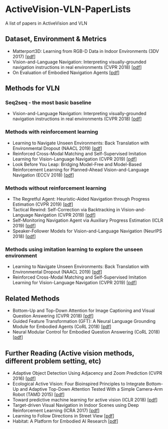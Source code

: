 # ActiveVision-VLN-PaperLists
A list of  papers in ActiveVision and VLN

## Dataset, Environment & Metrics
 - Matterport3D: Learning from RGB-D Data in Indoor Environments (3DV 2017) [[pdf](https://arxiv.org/pdf/1709.06158.pdf)]
 - Vision-and-Language Navigation: Interpreting visually-grounded navigation instructions in real environments (CVPR 2018) [[pdf](https://arxiv.org/pdf/1711.07280.pdf)]
 - On Evaluation of Embodied Navigation Agents [[pdf](https://arxiv.org/pdf/1807.06757.pdf)]

## Methods for VLN
### Seq2seq - the most basic baseline
 - Vision-and-Language Navigation: Interpreting visually-grounded navigation instructions in real environments (CVPR 2018) [[pdf](https://arxiv.org/pdf/1711.07280.pdf)]
### Methods with reinforcement learning
 - Learning to Navigate Unseen Environments: Back Translation with Environmental Dropout (NAACL 2019) [[pdf](https://arxiv.org/pdf/1904.04195.pdf)]
 - Reinforced Cross-Modal Matching and Self-Supervised Imitation Learning for Vision-Language Navigation (CVPR 2019) [[pdf](https://arxiv.org/pdf/1811.10092.pdf)]
 - Look Before You Leap: Bridging Model-Free and Model-Based Reinforcement Learning for Planned-Ahead Vision-and-Language Navigation (ECCV 2018) [[pdf](https://arxiv.org/pdf/1803.07729.pdf)]
### Methods without reinforcement learning
 - The Regretful Agent: Heuristic-Aided Navigation through Progress Estimation (CVPR 2019) [[pdf](https://arxiv.org/pdf/1903.01602.pdf)]
 - Tactical Rewind: Self-Correction via Backtracking in Vision-and-Language Navigation (CVPR 2019) [[pdf](https://arxiv.org/pdf/1903.02547.pdf)]
 - Self-Monitoring Navigation Agent via Auxiliary Progress Estimation (ICLR 2019) [[pdf](https://arxiv.org/pdf/1901.03035.pdf)]
 - Speaker-Follower Models for Vision-and-Language Navigation (NeurIPS 2018) [[pdf](https://arxiv.org/pdf/1806.02724.pdf)]
### Methods using imitation learning to explore the unseen environment
 - Learning to Navigate Unseen Environments: Back Translation with Environmental Dropout (NAACL 2019) [[pdf](https://arxiv.org/pdf/1904.04195.pdf)]
 - Reinforced Cross-Modal Matching and Self-Supervised Imitation Learning for Vision-Language Navigation (CVPR 2019) [[pdf](https://arxiv.org/pdf/1811.10092.pdf)]

## Related Methods
 - Bottom-Up and Top-Down Attention for Image Captioning and Visual Question Answering (CVPR 2018) [[pdf](https://arxiv.org/pdf/1707.07998.pdf)]
 - Guided Feature Transformation (GFT): A Neural Language Grounding Module for Embodied Agents (CoRL 2018) [[pdf](https://arxiv.org/pdf/1805.08329.pdf)]
 - Neural Modular Control for Embodied Question Answering (CoRL 2018) [[pdf](https://arxiv.org/pdf/1810.11181.pdf)]

## Further Reading (Active vision methods, different problem setting, etc)
 - Adaptive Object Detection Using Adjacency and Zoom Prediction (CVPR 2016) [[pdf](https://arxiv.org/pdf/1512.07711.pdf)]
 - Ecological Active Vision: Four Bioinspired Principles to Integrate Bottom-Up and Adaptive Top-Down Attention Tested With a Simple Camera-Arm Robot (TAMD 2015) [[pdf](https://ieeexplore.ieee.org/stamp/stamp.jsp?tp=&arnumber=6863681)]
 - Toward predictive machine learning for active vision (ICLR 2018) [[pdf](https://arxiv.org/pdf/1710.10460.pdf)]
 - Target-driven Visual Navigation in Indoor Scenes using Deep Reinforcement Learning (ICRA 2017) [[pdf](https://arxiv.org/pdf/1609.05143.pdf)]
 - Learning to Follow Directions in Street View [[pdf](https://arxiv.org/pdf/1903.00401.pdf)]
 - Habitat: A Platform for Embodied AI Research [[pdf](https://arxiv.org/pdf/1904.01201.pdf)]

